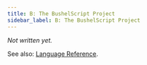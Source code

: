 ```yaml
---
title: B: The BushelScript Project
sidebar_label: B: The BushelScript Project
---
```


_Not written yet._

See also: [Language Reference](../ref/project).
